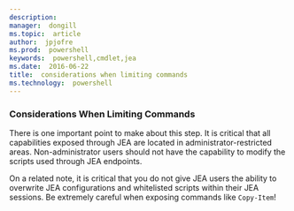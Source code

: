 ```yaml
---
description:  
manager:  dongill
ms.topic:  article
author:  jpjofre
ms.prod:  powershell
keywords:  powershell,cmdlet,jea
ms.date:  2016-06-22
title:  considerations when limiting commands
ms.technology:  powershell
---
```


### Considerations When Limiting Commands
There is one important point to make about this step.
It is critical that all capabilities exposed through JEA are located in administrator-restricted areas.
Non-administrator users should not have the capability to modify the scripts used through JEA endpoints.

On a related note, it is critical that you do not give JEA users the ability to overwrite JEA configurations and whitelisted scripts within their JEA sessions.
Be extremely careful when exposing commands like `Copy-Item`!

